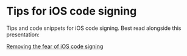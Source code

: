 # Tips for iOS code signing

Tips and code snippets for iOS code signing. Best read alongside this presentation:

[Removing the fear of iOS code signing](https://docs.google.com/presentation/d/1gxNNejAuJ_fO_5ARpOMN6SnM8_m3SA930FYt6jpX2Ts/edit?usp=sharing)
